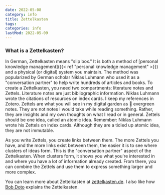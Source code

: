```yaml
---
date: 2022-05-08
category: info
title: Zettelkasten
tags:
categories: info
lastMod: 2022-05-09
---
```

### What is a Zettelkasten?

In German, Zettelkasten means "slip box." It is both a method of [personal knowledge management]({{< ref "personal knowledge management" >}}) and a physical (or digital) system you maintain. The method was popularized by German scholar Niklas Luhmann who used it as a "conversation partner" to help write hundreds of articles and books.
To create a Zettelkasten, you need two compartments: literature notes and Zettels. Literature notes are just bibliographic information. Niklas Luhmann wrote the citations of resources on index cards. I keep my references in Zotero. Zettels are what you will see in my digital garden as 🌳 evergreen notes. They are not notes I would take while reading something. Rather, they are insights and my own thoughts on what I read or in general. Zettels should be one idea, called an atomic idea. Remember: Niklas Luhmann wrote his Zettels on index cards. Although they are a tidied up atomic idea, they are not immutable.

As you write Zettels, you create links between them. The more Zettels you have, and the more links exist between them, the easier it is to see where clusters of ideas form. This is the "conversation partner" aspect of the Zettelkasten. When clusters form, it shows you what you're interested in and where you have a lot of information already created. From there, you can combine the Zettels and use them to express something larger and more complex.

You can learn more about Zettelkasten at [zettelkasten.de](https://zettelkasten.de/introduction/). I also like how [Bob Doto](https://bobdoto.computer/ESSAYS) explains the Zettelkasten.